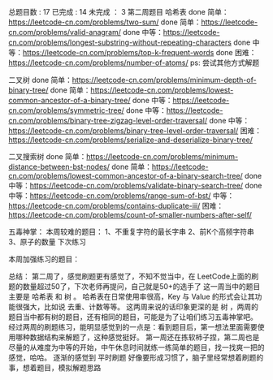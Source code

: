 
总题目数    :   17
已完成      :   14
未完成      ：  3
第二周题目
哈希表
done    简单：https://leetcode-cn.com/problems/two-sum/
done    简单：https://leetcode-cn.com/problems/valid-anagram/
done    中等：https://leetcode-cn.com/problems/longest-substring-without-repeating-characters
done    中等：https://leetcode-cn.com/problems/top-k-frequent-words
done    困难：https://leetcode-cn.com/problems/number-of-atoms/    ps: 尝试其他方式解题


二叉树
done    简单：https://leetcode-cn.com/problems/minimum-depth-of-binary-tree/
done    简单：https://leetcode-cn.com/problems/lowest-common-ancestor-of-a-binary-tree/
done    中等：https://leetcode-cn.com/problems/symmetric-tree/
done    中等：https://leetcode-cn.com/problems/binary-tree-zigzag-level-order-traversal/
done    中等：https://leetcode-cn.com/problems/binary-tree-level-order-traversal/
困难：https://leetcode-cn.com/problems/serialize-and-deserialize-binary-tree/


二叉搜索树
done    简单：https://leetcode-cn.com/problems/minimum-distance-between-bst-nodes/
done    简单：https://leetcode-cn.com/problems/lowest-common-ancestor-of-a-binary-search-tree/
done    中等：https://leetcode-cn.com/problems/validate-binary-search-tree/
done    中等：https://leetcode-cn.com/problems/range-sum-of-bst/
中等：https://leetcode-cn.com/problems/contains-duplicate-iii/
困难：https://leetcode-cn.com/problems/count-of-smaller-numbers-after-self/


五毒神掌：
本周较难的题目：
1、不重复字符的最长字串
2、前K个高频字符串
3、原子的数量
下次练习

本周加强练习的题目：

总结：
第二周了，感觉刷题更有感觉了，不知不觉当中，在 LeetCode上面的刷题的数量超过50了，下次老师再提问，自己就是50+的选手了
这一周当中的题目主要是 哈希表 和 树 。 哈希表在日常使用率很高，Key 与 Value 的形式会让其功能很强大，比如说 去重、计数等等。
这两周来说的话印象更深的是 树 ，两周的题目当中都有树的题目，还有相同的题目，可能是为了让咱们练习五毒神掌吧。
 经过两周的刷题练习，能明显感觉到的一点是：看到题目后，第一想法里面需要使用哪种数据结构来解题了，这种感觉挺好。
 第一周还在拣软柿子捏，第二周也是尽量的从难度为中等的开始，中午休息时间就练一练简单的题目，找一找爽一把的感觉，哈哈。
 逐渐的感觉到 平时刷题 好像要形成习惯了，脑子里经常想着刷题的事，想着题目，模拟解题思路

